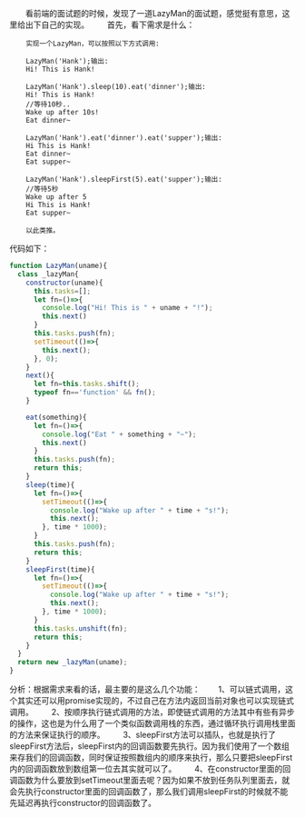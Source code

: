 &emsp;&emsp;看前端的面试题的时候，发现了一道LazyMan的面试题，感觉挺有意思，这里给出下自己的实现。
&emsp;&emsp;首先，看下需求是什么：
```
    实现一个LazyMan，可以按照以下方式调用:

    LazyMan('Hank');输出:
    Hi! This is Hank!

    LazyMan('Hank').sleep(10).eat('dinner');输出:
    Hi! This is Hank!
    //等待10秒..
    Wake up after 10s!
    Eat dinner~

    LazyMan('Hank').eat('dinner').eat('supper');输出:
    Hi This is Hank!
    Eat dinner~
    Eat supper~

    LazyMan('Hank').sleepFirst(5).eat('supper');输出:
    //等待5秒
    Wake up after 5
    Hi This is Hank!
    Eat supper~

    以此类推。 
```
代码如下：
```JavaScript
function LazyMan(uname){
  class _lazyMan{
    constructor(uname){
      this.tasks=[];
      let fn=()=>{
        console.log("Hi! This is " + uname + "!");
        this.next()
      }
      this.tasks.push(fn);
      setTimeout(()=>{
        this.next();
      }, 0);
    }
    next(){
      let fn=this.tasks.shift();
      typeof fn=='function' && fn();
    }

    eat(something){
      let fn=()=>{
        console.log("Eat " + something + "~");
        this.next()
      }
      this.tasks.push(fn);
      return this;
    }
    sleep(time){
      let fn=()=>{
        setTimeout(()=>{
          console.log("Wake up after " + time + "s!");
          this.next();
        }, time * 1000);
      }
      this.tasks.push(fn);
      return this;
    }
    sleepFirst(time){
      let fn=()=>{
        setTimeout(()=>{
          console.log("Wake up after " + time + "s!");
          this.next();
        }, time * 1000);
      }
      this.tasks.unshift(fn);
      return this;
    }
  }
  return new _lazyMan(uname);
}
```
分析：根据需求来看的话，最主要的是这么几个功能：
&emsp;&emsp;1、可以链式调用，这个其实还可以用promise实现的，不过自己在方法内返回当前对象也可以实现链式调用。
&emsp;&emsp;2、按顺序执行链式调用的方法，即使链式调用的方法其中有些有异步的操作，这也是为什么用了一个类似函数调用栈的东西，通过循环执行调用栈里面的方法来保证执行的顺序。
&emsp;&emsp;3、sleepFirst方法可以插队，也就是执行了sleepFirst方法后，sleepFirst内的回调函数要先执行。因为我们使用了一个数组来存我们的回调函数，同时保证按照数组内的顺序来执行，那么只要把sleepFirst内的回调函数放到数组第一位去其实就可以了。
&emsp;&emsp;4、在constructor里面的回调函数为什么要放到setTimeout里面去呢？因为如果不放到任务队列里面去，就会先执行constructor里面的回调函数了，那么我们调用sleepFirst的时候就不能先延迟再执行constructor的回调函数了。